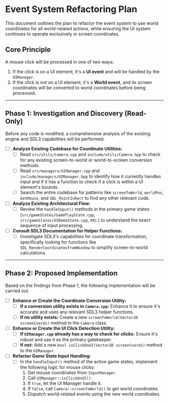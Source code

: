 # Event System Refactoring Plan

This document outlines the plan to refactor the event system to use world coordinates for all world-related actions, while ensuring the UI system continues to operate exclusively in screen coordinates.

## Core Principle

A mouse click will be processed in one of two ways:
1.  If the click is on a UI element, it's a **UI event** and will be handled by the `UIManager`.
2.  If the click is *not* on a UI element, it's a **World event**, and its screen coordinates will be converted to world coordinates before being processed.

---

## Phase 1: Investigation and Discovery (Read-Only)

Before any code is modified, a comprehensive analysis of the existing engine and SDL3 capabilities will be performed.

- [ ] **Analyze Existing Codebase for Coordinate Utilities:**
    - [ ] Read `src/utils/Camera.cpp` and `include/utils/Camera.hpp` to check for any existing screen-to-world or world-to-screen conversion methods.
    - [ ] Read `src/managers/UIManager.cpp` and `include/managers/UIManager.hpp` to identify how it currently handles input and if it has a function to check if a click is within a UI element's bounds.
    - [ ] Search the entire codebase for patterns like `screenToWorld`, `worldPos`, `GetMouse`, and `SDL_PointInRect` to find any other relevant code.

- [ ] **Analyze Existing Architectural Flow:**
    - [ ] Review the `handleInput()` methods in the primary game states (`src/gameStates/GamePlayState.cpp`, `src/gameStates/UIDemoState.cpp`, etc.) to understand the exact sequence of input processing.

- [ ] **Consult SDL3 Documentation for Helper Functions:**
    - [ ] Investigate SDL3's capabilities for coordinate transformation, specifically looking for functions like `SDL_RenderCoordinatesFromWindow` to simplify screen-to-world calculations.

---

## Phase 2: Proposed Implementation

Based on the findings from Phase 1, the following implementation will be carried out.

- [ ] **Enhance or Create the Coordinate Conversion Utility:**
    - [ ] **If a conversion utility exists in `Camera.cpp`:** Enhance it to ensure it's accurate and uses any relevant SDL3 helper functions.
    - [ ] **If no utility exists:** Create a new `screenToWorld(Vector2D screenCoords)` method in the `Camera` class.

- [ ] **Enhance or Create the UI Click Detection Utility:**
    - [ ] **If `UIManager.cpp` already has a way to check for clicks:** Ensure it's robust and use it as the primary gatekeeper.
    - [ ] **If not:** Add a new `bool isClickOnUI(Vector2D screenCoords)` method to the `UIManager`.

- [ ] **Refactor Game State Input Handling:**
    - [ ] In the `handleInput()` method of the active game states, implement the following logic for mouse clicks:
        1.  Get mouse coordinates from `InputManager`.
        2.  Call `UIManager::isClickOnUI()`.
        3.  If `true`, let the UI Manager handle it.
        4.  If `false`, call `Camera::screenToWorld()` to get world coordinates.
        5.  Dispatch world-related events using the new world coordinates.

